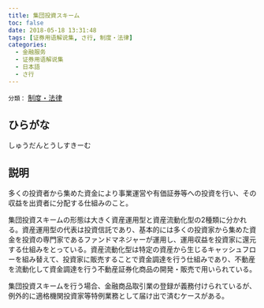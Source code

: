 ```yaml
---
title: 集団投資スキーム
toc: false
date: 2018-05-18 13:31:48
tags: [证券用语解说集, さ行, 制度・法律]
categories:
  - 金融服务
  - 证券用语解说集
  - 日本語
  - さ行
---
```


`分類：` [制度・法律](/tags/制度・法律/)

## ひらがな

しゅうだんとうしすきーむ

## 説明

多くの投資者から集めた資金により事業運営や有価証券等への投資を行い、その収益を出資者に分配する仕組みのこと。

集団投資スキームの形態は大きく資産運用型と資産流動化型の2種類に分かれる。資産運用型の代表は投資信託であり、基本的には多くの投資家から集めた資金を投資の専門家であるファンドマネジャーが運用し、運用収益を投資家に還元する仕組みをとっている。資産流動化型は特定の資産から生じるキャッシュフローを組み替えて、投資家に販売することで資金調達を行う仕組みであり、不動産を流動化して資金調達を行う不動産証券化商品の開発・販売で用いられている。

集団投資スキームを行う場合、金融商品取引業の登録が義務付けられているが、例外的に適格機関投資家等特例業務として届け出で済むケースがある。
